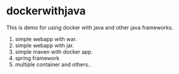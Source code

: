 # dockerwithjava
This is demo for using docker with java and other java frameworks.

1. simple webapp with war.
2. simple webapp with jar.
3. simple maven with docker app.
4. spring framework
5. multiple container and others..
